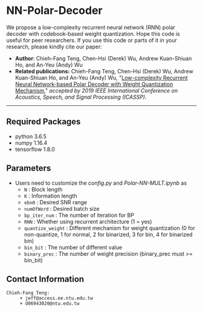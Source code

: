 # NN-Polar-Decoder

We propose a low-complexity recurrent neural network (RNN) polar decoder with codebook-based weight quantization. Hope this code is useful for peer researchers. If you use this code or parts of it in your research, please kindly cite our paper:

- **Author**: Chieh-Fang Teng, Chen-Hsi (Derek) Wu, Andrew Kuan-Shiuan Ho, and An-Yeu (Andy) Wu
- **Related publications:** Chieh-Fang Teng, Chen-Hsi (Derek) Wu, Andrew Kuan-Shiuan Ho, and An-Yeu (Andy) Wu, "[Low-complexity Recurrent Neural Network-based Polar Decoder with Weight Quantization Mechanism](https://ieeexplore.ieee.org/abstract/document/8683778)," *accepted by 2019 IEEE International Conference on Acoustics, Speech, and Signal Processing (ICASSP).*

---

## Required Packages

- python 3.6.5
- numpy 1.16.4
- tensorflow 1.8.0

## Parameters

- Users need to customize the *config.py* and *Polar-NN-MULT.ipynb* as
  - `N` : Block length 
  - `K` : Information length
  - `ebn0` : Desired SNR range 
  - `numOfWord` : Desired batch size 
  - `bp_iter_num` : The number of iteration for BP
  - `RNN` : Whether using recurrent architecture (1 = yes)
  - `quantize_weight` : Different mechanism for weight quantization (0 for non-quantize, 1 for normal, 2 for binarized, 3 for bin, 4 for binarized bin)
  - `bin_bit` : The number of different value
  - `binary_prec` : The number of weight precision (binary_prec must >= bin_bit)

## Contact Information

   ```
Chieh-Fang Teng:
        + jeff@access.ee.ntu.edu.tw
        + d06943020@ntu.edu.tw
   ```

